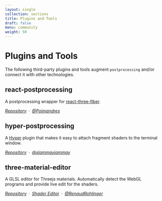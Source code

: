 ```yaml
---
layout: single
collection: sections
title: Plugins and Tools
draft: false
menu: community
weight: 50
---
```


# Plugins and Tools

The following third-party plugins and tools augment `postprocessing` and/or connect it with other technologies.

## react-postprocessing

A postprocessing wrapper for [react-three-fiber](https://github.com/pmndrs/react-three-fiber).

_[Repository](https://github.com/pmndrs/react-postprocessing)&ensp;&middot;&ensp;[@Poimandres](https://github.com/pmndrs)_

## hyper-postprocessing

A [Hyper](https://github.com/vercel/hyper) plugin that makes it easy to attach fragment shaders to the terminal window.  

_[Repository](https://github.com/slammayjammay/hyper-postprocessing)&ensp;&middot;&ensp;[@slammayjammay](https://github.com/slammayjammay)_

## three-material-editor

A GLSL editor for Threejs materials. Automatically detect the WebGL programs and provide live edit for the shaders.  

_[Repository](https://github.com/RenaudRohlinger/three-material-editor)&ensp;&middot;&ensp;[Shader Editor](https://pb3d1.csb.app/)&ensp;&middot;&ensp;[@RenaudRohlinger](https://github.com/RenaudRohlinger)_

